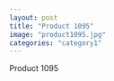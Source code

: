 ```yaml
---
layout: post
title: "Product 1095"
image: "product1095.jpg"
categories: "category1"
---
```

Product 1095

